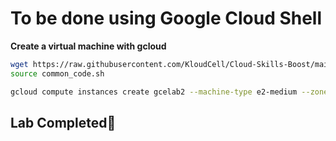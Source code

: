 # **To be done using Google Cloud Shell**

**Create a virtual machine with gcloud**

```bash
wget https://raw.githubusercontent.com/KloudCell/Cloud-Skills-Boost/main/resources/common_code.sh 2> /dev/null
source common_code.sh

gcloud compute instances create gcelab2 --machine-type e2-medium --zone $ZONE
```
## Lab Completed🎉